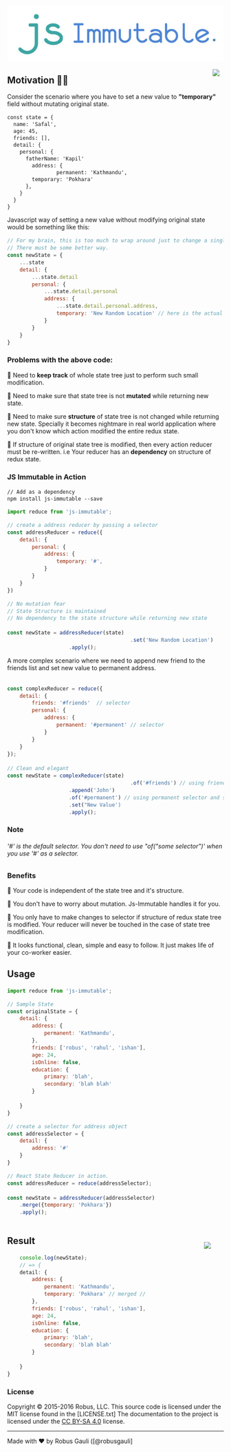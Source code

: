 <p align="center">
  <img src="https://github.com/RobusGauli/js-immutable/blob/master/assets/logo.jpg" />
</p>


<a href="https://travis-ci.org/RobusGauli/react-state-reducer">
    <img src="https://travis-ci.org/RobusGauli/react-state-reducer.svg?branch=master" hspace="10px" align="right" vspace="2px">
</a>

## Motivation 🐬🐬
Consider the scenario where you have to set a new value to <b>"temporary"</b> field without mutating original state.
```javacript
const state = {
  name: 'Safal',
  age: 45,
  friends: [],
  detail: {
   	personal: {
      fatherName: 'Kapil'
    	address: {
				permanent: 'Kathmandu',
        temporary: 'Pokhara'
      },
    }
  }
}           
```
Javascript way of setting a new value without modifying original state would be something like this: 

```javascript
// For my brain, this is too much to wrap around just to change a single field.
// There must be some better way. 
const newState = {
	...state
    detail: {
    	...state.detail
        personal: {
        	...state.detail.personal
            address: {
            	...state.detail.personal.address,
                temporary: 'New Random Location' // here is the actual change
            }
        }
    }
}  
```

### Problems with the above code:
:pushpin: <span>Need to <b>keep track</b> of whole state tree just to perform such small modification.</span>
 
 :pushpin: <span>Need to make sure that state tree is not <b>mutated</b> while returning new state.</span>
 
 :pushpin: Need to make sure <b>structure</b> of state tree is not changed while returning new state. Specially it becomes nightmare in real world application where you don't know which action modified the entire redux state.

:pushpin: If structure of original state tree is modified, then every action reducer must be re-written. i.e Your reducer has an <b>dependency</b> on structure of redux state.

### JS Immutable in Action
```unix
// Add as a dependency
npm install js-immutable --save
```
```javascript
import reduce from 'js-immutable';
```
```javascript
// create a address reducer by passing a selector
const addressReducer = reduce({
	detail: {
    	personal: {
        	address: {
            	temporary: '#',
            }
        }
    }
})
```

```javascript
// No mutation fear
// State Structure is maintained
// No dependency to the state structure while returning new state

const newState = addressReducer(state)
										.set('New Random Location')
                    .apply();
```
A more complex scenario where we need to append new friend to the friends list and set new value to permanent address.

```javascript

const complexReducer = reduce({
	detail: {
    	friends: '#friends'  // selector
        personal: {
        	address: {
            	permanent: '#permanent' // selector 
            }
        }
	}
});

// Clean and elegant 
const newState = complexReducer(state)
										.of('#friends') // using friends selector and appending
                    .append('John')  
                    .of('#permanent') // using permanent selector and setting
                    .set("New Value') 
                    .apply();
 ```
### Note
 ###### '#' is the default selector. You don't need to use "of("some selector")' when you use '#' as a selector.
                
 
 ### Benefits
 
 :pushpin: Your code is independent of the state tree and it's structure.
 
 :pushpin: You don't have to worry about mutation. Js-Immutable handles it for you.
 
 :pushpin: You only have to make changes to selector if structure of redux state tree is modified. Your reducer will never be touched in the case of state tree modification.

:pushpin: It looks functional, clean, simple and easy to follow. It just makes life of your co-worker easier.

 
## Usage



```javascript
import reduce from 'js-immutable';
```

```javascript
// Sample State
const originalState = {
	detail: {
		address: {
			permanent: 'Kathmandu',
		},
		friends: ['robus', 'rahul', 'ishan'],
		age: 24,
		isOnline: false,
		education: {
			primary: 'blah',
			secondary: 'blah blah'
		}
		
	}
}
```
```javascript
// create a selector for address object
const addressSelector = { 
	detail: {
		address: '#'
	}
}
```
```javascript
// React State Reducer in action.
const addressReducer = reduce(addressSelector);

const newState = addressReducer(addressSelector)
	.merge({temporary: 'Pokhara'})
	.apply();
	
```

<img src="https://raw.githubusercontent.com/robb/Cartography/master/images/pirates1.png" align="right" height="200px"  hspace="30px" vspace="30px">

## Result

```javascript
	console.log(newState);
	// => {
	detail: {
		address: {
			permanent: 'Kathmandu',
			temporary: 'Pokhara' // merged //
		},
		friends: ['robus', 'rahul', 'ishan'],
		age: 24,
		isOnline: false,
		education: {
			primary: 'blah',
			secondary: 'blah blah'
		}
		
	}
}
```


### License

Copyright © 2015-2016 Robus, LLC. This source code is licensed under the MIT license found in
the [LICENSE.txt]
The documentation to the project is licensed under the [CC BY-SA 4.0](http://creativecommons.org/licenses/by-sa/4.0/)
license.


---
Made with ♥ by Robus Gauli ([@robusgauli]
